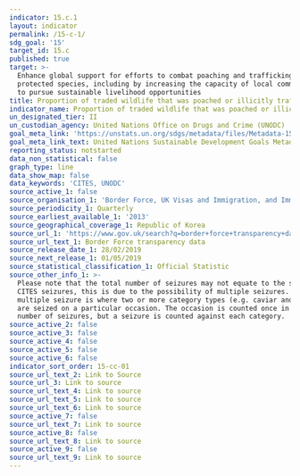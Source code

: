 ```yaml
---
indicator: 15.c.1
layout: indicator
permalink: /15-c-1/
sdg_goal: '15'
target_id: 15.c
published: true
target: >-
  Enhance global support for efforts to combat poaching and trafficking of
  protected species, including by increasing the capacity of local communities
  to pursue sustainable livelihood opportunities
title: Proportion of traded wildlife that was poached or illicitly trafficked
indicator_name: Proportion of traded wildlife that was poached or illicitly trafficked
un_designated_tier: II
un_custodian_agency: United Nations Office on Drugs and Crime (UNODC)
goal_meta_link: 'https://unstats.un.org/sdgs/metadata/files/Metadata-15-0C-01.pdf'
goal_meta_link_text: United Nations Sustainable Development Goals Metadata (PDF 211 KB)
reporting_status: notstarted
data_non_statistical: false
graph_type: line
data_show_map: false
data_keywords: 'CITES, UNODC'
source_active_1: false
source_organisation_1: 'Border Force, UK Visas and Immigration, and Immigration Enforcement'
source_periodicity_1: Quarterly
source_earliest_available_1: '2013'
source_geographical_coverage_1: Republic of Korea
source_url_1: 'https://www.gov.uk/search?q=border+force+transparency+data'
source_url_text_1: Border Force transparency data
source_release_date_1: 28/02/2019
source_next_release_1: 01/05/2019
source_statistical_classification_1: Official Statistic
source_other_info_1: >-
  Please note that the total number of seizures may not equate to the sum of the
  CITES seizures, this is due to the possibility of multiple seizures. A
  multiple seizure is where two or more category types (e.g. caviar and timber)
  are seized on a particular occasion. The occasion is counted once in the total
  number of seizures, but a seizure is counted against each category.
source_active_2: false
source_active_3: false
source_active_4: false
source_active_5: false
source_active_6: false
indicator_sort_order: 15-cc-01
source_url_text_2: Link to Source
source_url_3: Link to source
source_url_text_4: Link to source
source_url_text_5: Link to source
source_url_text_6: Link to source
source_active_7: false
source_url_text_7: Link to source
source_active_8: false
source_url_text_8: Link to source
source_active_9: false
source_url_text_9: Link to source
---
```

